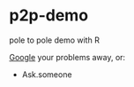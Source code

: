 # p2p-demo
pole to pole demo with R

[Google](http://google.com) your problems away, or:
- Ask.someone
